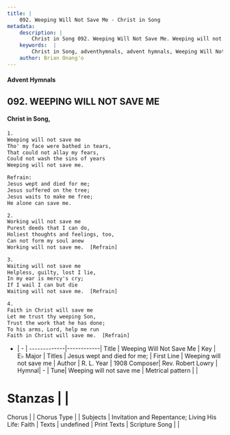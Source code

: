 ```yaml
---
title: |
    092. Weeping Will Not Save Me - Christ in Song
metadata:
    description: |
        Christ in Song 092. Weeping Will Not Save Me. Weeping will not save me Tho' my face were bathed in tears, That could not allay my fears, Could not wash the sins of years Weeping will not save me. 
    keywords:  |
        Christ in Song, adventhymnals, advent hymnals, Weeping Will Not Save Me, Weeping will not save me . Jesus wept and died for me;
    author: Brian Onang'o
---
```


#### Advent Hymnals
## 092. WEEPING WILL NOT SAVE ME
####  Christ in Song,

```txt
1.
Weeping will not save me
Tho' my face were bathed in tears,
That could not allay my fears,
Could not wash the sins of years
Weeping will not save me.

Refrain:
Jesus wept and died for me;
Jesus suffered on the tree;
Jesus waits to make me free;
He alone can save me.

2.
Working will not save me
Purest deeds that I can do,
Holiest thoughts and feelings, too,
Can not form my soul anew
Working will not save me.  [Refrain]

3.
Waiting will not save me
Helpless, guilty, lost I lie,
In my ear is mercy's cry;
If I wail I can but die
Waiting will not save me.  [Refrain]

4.
Faith in Christ will save me
Let me trust thy weeping Son,
Trust the work that he has done;
To his arms, Lord, help me run
Faith in Christ will save me.  [Refrain]

```

- |   -  |
-------------|------------|
Title | Weeping Will Not Save Me |
Key | E♭ Major |
Titles | Jesus wept and died for me; |
First Line | Weeping will not save me  |
Author | R. L.
Year | 1908
Composer| Rev. Robert Lowry |
Hymnal|  - |
Tune| Weeping will not save me |
Metrical pattern | |
# Stanzas |  |
Chorus |  |
Chorus Type |  |
Subjects | Invitation and Repentance; Living His Life: Faith |
Texts | undefined |
Print Texts | 
Scripture Song |  |
    
